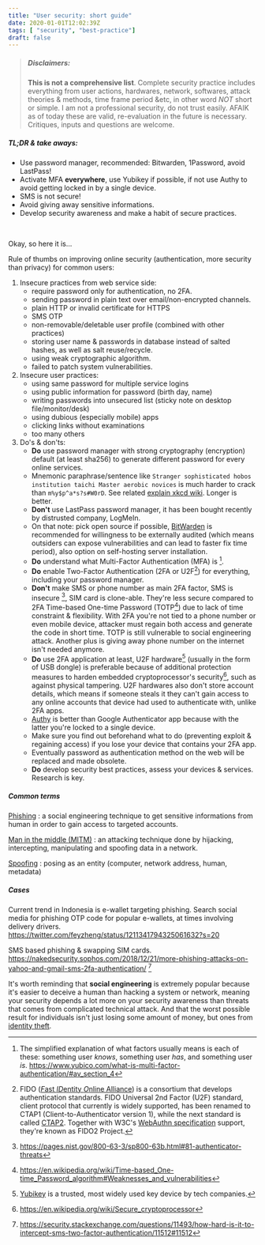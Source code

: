 ```yaml
---
title: "User security: short guide"
date: 2020-01-01T12:02:39Z
tags: [ "security", "best-practice"]
draft: false
---
```


> ##### Disclaimers:
> **This is not a comprehensive list**. Complete security practice includes everything from user actions, hardwares, network, softwares, attack theories & methods, time frame period &etc, in other word _NOT_ short or simple.
> I am not a professional security, do not trust easily. AFAIK as of today these are valid, re-evaluation in the future is necessary.
> Critiques, inputs and questions are welcome.

##### TL;DR & take aways:   
- Use password manager, recommended: Bitwarden, 1Password, avoid LastPass! 
- Activate MFA **everywhere**, use Yubikey if possible, if not use Authy to avoid getting locked in by a single device.
- SMS is not secure!
- Avoid giving away sensitive informations.
- Develop security awareness and make a habit of secure practices.

&nbsp;&nbsp;&nbsp;&nbsp;

Okay, so here it is...


Rule of thumbs on improving online security (authentication, more security than privacy) for common users:

1. Insecure practices from web service side:
    - require password only for authentication, no 2FA.
    - sending password in plain text over email/non-encrypted channels.
    - plain HTTP or invalid certificate for HTTPS
    - SMS OTP
    - non-removable/deletable user profile (combined with other practices)
    - storing user name & passwords in database instead of salted hashes, as well as salt reuse/recycle.
    - using weak cryptographic algorithm.
    - failed to patch system vulnerabilities.
2. Insecure user practices:
    - using same password for multiple service logins
    - using public information for password (birth day, name)
    - writing passwords into unsecured list (sticky note on desktop file/monitor/desk)
    - using dubious (especially mobile) apps
    - clicking links without examinations
    - too many others
3. Do's & don'ts:
    - **Do** use password manager with strong cryptography (encryption) default (at least sha256) to generate different password for every online services.
    - Mnemonic paraphrase/sentence like `Stranger sophisticated hobos institution taichi Master aerobic novices` is much harder to crack than `m%y$p^a*s?s#W0rD`. See related [explain xkcd wiki](https://www.explainxkcd.com/wiki/index.php/936:_Password_Strength). Longer is better.
    - **Don't** use LastPass password manager, it has been bought recently by distrusted company, LogMeIn.
    - On that note: pick open source if possible, [BitWarden](https://help.bitwarden.com/) is recommended for willingness to be externally audited (which means outsiders can expose vulnerabilities and can lead to faster fix time period), also option on self-hosting server installation.
    - **Do** understand what Multi-Factor Authentication (MFA) is [^1].
    - **Do** enable Two-Factor Authentication (2FA or U2F[^2]) for everything, including your password manager.
    - **Don't** make SMS or phone number as main 2FA factor, SMS is insecure [^3], SIM card is clone-able. They're less secure compared to 2FA Time-based One-time Password (TOTP[^4]) due to lack of time constraint & flexibility. With 2FA you're not tied to a phone number or even mobile device, attacker must regain both access and generate the code in short time. TOTP is still vulnerable to social engineering attack. Another plus is giving away phone number on the internet isn't needed anymore.
    - **Do** use 2FA application at least, U2F hardware[^5] (usually in the form of USB dongle) is preferable because of additional protection measures to harden embedded cryptoprocessor's security[^6], such as against physical tampering. U2F hardwares also don't store account details, which means if someone steals it they can't gain access to any online accounts that device had used to authenticate with, unlike 2FA apps.
    - [Authy](https://authy.com/) is better than Google Authenticator app because with the latter you're locked to a single device.
    - Make sure you find out beforehand what to do (preventing exploit & regaining access) if you lose your device that contains your 2FA app.
    - Eventually password as authentication method on the web will be replaced and made obsolete.
    - **Do** develop security best practices, assess your devices & services. Research is key.

##### Common terms

[Phishing](https://en.wikipedia.org/wiki/Phishing)
: a social engineering technique to get sensitive informations from human in order to gain access to targeted accounts.

[Man in the middle (MITM)](https://en.wikipedia.org/wiki/Man-in-the-middle_attack)
: an attacking technique done by hijacking, intercepting,  manipulating and spoofing data in a network.

[Spoofing](https://en.wikipedia.org/wiki/Spoofing_attack)
: posing as an entity (computer, network address, human, metadata)


##### Cases

Current trend in Indonesia is e-wallet targeting phishing. Search social media for phishing OTP code for popular e-wallets, at times involving delivery drivers.
https://twitter.com/feyzheng/status/1211341794325061632?s=20

SMS based phishing & swapping SIM cards.
https://nakedsecurity.sophos.com/2018/12/21/more-phishing-attacks-on-yahoo-and-gmail-sms-2fa-authentication/ [^7]


It's worth reminding that **social engineering** is extremely popular because it's easier to deceive a human than hacking a system or network, meaning your security depends a lot more on your security awareness than threats that comes from complicated technical attack. And that the worst possible result for individuals isn't just losing some amount of money, but ones from [identity theft](https://en.wikipedia.org/wiki/Identity_theft).



[^1]: The simplified explanation of what factors usually means is each of these: something user _knows_, something user _has_, and something user _is_.  https://www.yubico.com/what-is-multi-factor-authentication/#av_section_4
[^2]: FIDO ([*F*ast *ID*entity *O*nline Alliance](https://fidoalliance.org/overview/)) is a consortium that develops authentication standards. FIDO Universal 2nd Factor (U2F) standard, client protocol that currently is widely supported, has been renamed to CTAP1 (Client-to-Authenticator version 1), while the next standard is called [CTAP2](https://fidoalliance.org/specs/fido-v2.0-ps-20190130/fido-client-to-authenticator-protocol-v2.0-ps-20190130.html). Together with W3C's [WebAuthn specification](https://www.w3.org/TR/webauthn-1/) support, they're known as FIDO2 Project.

[^3]: https://pages.nist.gov/800-63-3/sp800-63b.html#81-authenticator-threats

[^4]: https://en.wikipedia.org/wiki/Time-based_One-time_Password_algorithm#Weaknesses_and_vulnerabilities

[^5]: [Yubikey](https://www.yubico.com/why-yubico/for-individuals/#account_protec) is a trusted, most widely used key device by tech companies.

[^6]: https://en.wikipedia.org/wiki/Secure_cryptoprocessor

[^7]: https://security.stackexchange.com/questions/11493/how-hard-is-it-to-intercept-sms-two-factor-authentication/11512#11512
